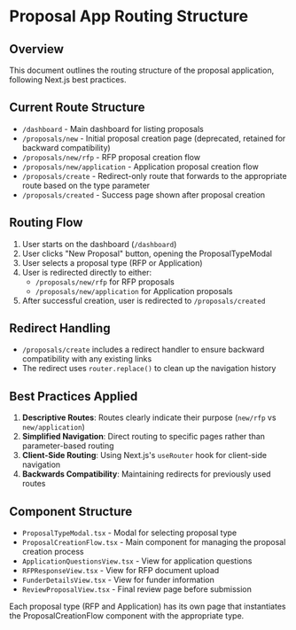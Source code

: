 # Proposal App Routing Structure

## Overview

This document outlines the routing structure of the proposal application, following Next.js best practices.

## Current Route Structure

- `/dashboard` - Main dashboard for listing proposals
- `/proposals/new` - Initial proposal creation page (deprecated, retained for backward compatibility) 
- `/proposals/new/rfp` - RFP proposal creation flow
- `/proposals/new/application` - Application proposal creation flow
- `/proposals/create` - Redirect-only route that forwards to the appropriate route based on the type parameter
- `/proposals/created` - Success page shown after proposal creation

## Routing Flow

1. User starts on the dashboard (`/dashboard`)
2. User clicks "New Proposal" button, opening the ProposalTypeModal
3. User selects a proposal type (RFP or Application)
4. User is redirected directly to either:
   - `/proposals/new/rfp` for RFP proposals
   - `/proposals/new/application` for Application proposals
5. After successful creation, user is redirected to `/proposals/created`

## Redirect Handling

- `/proposals/create` includes a redirect handler to ensure backward compatibility with any existing links
- The redirect uses `router.replace()` to clean up the navigation history

## Best Practices Applied

1. **Descriptive Routes**: Routes clearly indicate their purpose (`new/rfp` vs `new/application`)
2. **Simplified Navigation**: Direct routing to specific pages rather than parameter-based routing
3. **Client-Side Routing**: Using Next.js's `useRouter` hook for client-side navigation
4. **Backwards Compatibility**: Maintaining redirects for previously used routes

## Component Structure

- `ProposalTypeModal.tsx` - Modal for selecting proposal type
- `ProposalCreationFlow.tsx` - Main component for managing the proposal creation process
- `ApplicationQuestionsView.tsx` - View for application questions
- `RFPResponseView.tsx` - View for RFP document upload
- `FunderDetailsView.tsx` - View for funder information
- `ReviewProposalView.tsx` - Final review page before submission

Each proposal type (RFP and Application) has its own page that instantiates the ProposalCreationFlow component with the appropriate type.